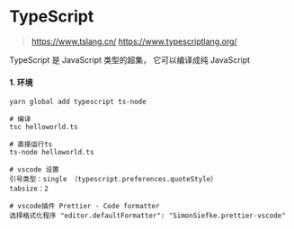 # TypeScript

>  https://www.tslang.cn/ 		https://www.typescriptlang.org/

TypeScript 是 JavaScript 类型的超集， 它可以编译成纯 JavaScript

#### 1. 环境

```
yarn global add typescript ts-node

# 编译
tsc helloworld.ts

# 直接运行ts
ts-node helloworld.ts

# vscode 设置
引号类型：single （typescript.preferences.quoteStyle）
tabsize：2

# vscode插件 Prettier - Code formatter
选择格式化程序 "editor.defaultFormatter": "SimonSiefke.prettier-vscode"
```

